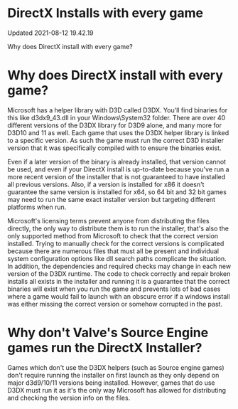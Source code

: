 # DirectX Installs with every game
Updated 2021-08-12 19.42.19

Why does DirectX install with every game?  
  
# Why does DirectX install with every game?
  
Microsoft has a helper library with D3D called D3DX. You'll find binaries for this like d3dx9_43.dll in your Windows\System32 folder. There are over 40 different versions of the D3DX library for D3D9 alone, and many more for D3D10 and 11 as well. Each game that uses the D3DX helper library is linked to a specific version. As such the game must run the correct D3D installer version that it was specifically compiled with to ensure the binaries exist.  
  
Even if a later version of the binary is already installed, that version cannot be used, and even if your DirectX install is up-to-date because you've run a more recent version of the installer that is not guaranteed to have installed all previous versions. Also, if a version is installed for x86 it doesn't guarantee the same version is installed for x64, so 64 bit and 32 bit games may need to run the same exact installer version but targeting different platforms when run.  
  
Microsoft's licensing terms prevent anyone from distributing the files directly, the only way to distribute them is to run the installer, that's also the only supported method from Microsoft to check that the correct version installed. Trying to manually check for the correct versions is complicated because there are numerous files that must all be present and individual system configuration options like dll search paths complicate the situation. In addition, the dependencies and required checks may change in each new version of the D3DX runtime. The code to check correctly and repair broken installs all exists in the installer and running it is a guarantee that the correct binaries will exist when you run the game and prevents lots of bad cases where a game would fail to launch with an obscure error if a windows install was either missing the correct version or somehow corrupted in the past.  
  
  
# Why don't Valve's Source Engine games run the DirectX Installer?
  
Games which don't use the D3DX helpers (such as Source engine games) don't require running the installer on first launch as they only depend on major d3d9/10/11 versions being installed. However, games that do use D3DX must run it as it's the only way Microsoft has allowed for distributing and checking the version info on the files.